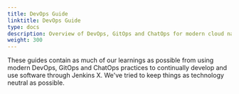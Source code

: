 ```yaml
---
title: DevOps Guide
linktitle: DevOps Guide
type: docs
description: Overview of DevOps, GitOps and ChatOps for modern cloud native development
weight: 300
---
```

                                                                                       
These guides contain as much of our learnings as possible from using modern DevOps, GitOps and ChatOps practices to continually develop and use software through Jenkins X. We've tried to keep things as technology neutral as possible.
